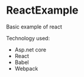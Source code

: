 # ReactExample
Basic example of react

Technology used:
 - Asp.net core
 - React
 - Babel
 - Webpack

